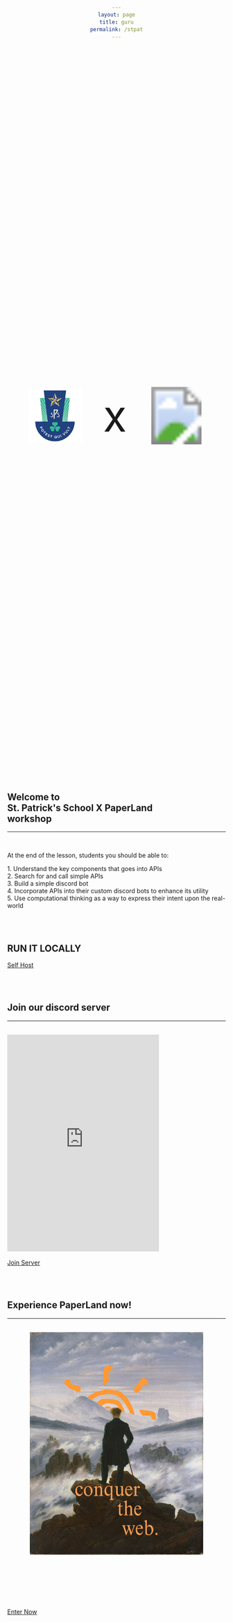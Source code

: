 ```yaml
---
layout: page
title: guru
permalink: /stpat
---
```


<div class="stpat_paperland">
    <img src="assets/lib/stpats_logo_1x1.png" width="125" height="125" class="no-responsive no-border"/>
    <!-- <img src="assets/lib/stpats_logo_1x1.png" class="no-border"/> -->
    <p>x</p>
    <svg xmlns="http://www.w3.org/2000/svg" viewBox="0 0 150 150" height="150px"><image xlink:href="/assets/logo.svg" width="150" height="150"/></svg>
</div>

<h2>
    Welcome to<br>
    St. Patrick's School X PaperLand<br>
    workshop
</h2>
<hr><br>

<p>At the end of the lesson, students you should be able to:</p>
<p>
    1. Understand the key components that goes into APIs<br>
    2. Search for and call simple APIs<br>
    3. Build a simple discord bot<br>
    4. Incorporate APIs into their custom discord bots to enhance its utility<br>
    5. Use computational thinking as a way to express their intent upon the real-world 
</p>

<br>
<br>

## RUN IT LOCALLY

<a class="paper-btn" href="https://livebook.dev/run?url=https%3A%2F%2Fpaperland.in%2Fassets%2Flib%2Fconquerweb%2Fconqdaweb.livemd">Self Host</a>

<br>
<br>
<h2>
    Join our discord server
</h2>
<hr><br>

<iframe src="https://discord.com/widget?id=1296055209423798272&theme=dark" class="border" width="350" height="500" allowtransparency="true" frameborder="0" sandbox="allow-popups allow-popups-to-escape-sandbox allow-same-origin allow-scripts"></iframe>

<a class="paper-btn" href="https://discord.gg/ywxwc44v">Join Server</a>


<br>
<br>
<h2>
    Experience PaperLand now!
</h2>
<hr><br>

<div class="img_holder">
<a href="https://guru.paperland.in"  class="card-link">
<img src="assets/lib/conquer.png" class="conquer" width="400px" />
</a>
</div>
<a class="paper-btn" href="https://guru.paperland.in">Enter Now</a>

<style>
    div {
        text-align: center;
    }

    .stpat_paperland {
        display: flex;
        justify-content: center;
        align-items: center;
        margin: 20vh 5vw;
        p {
            font-size: 100px;
            margin: 0 5vw;
        }
    }

    .img_holder {
        display: flex;
        justify-content: center;
    }

    .conquer {
        /* height: 50vh; */
        margin: 0 0 3vh;
    }
</style>
